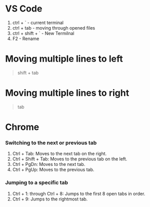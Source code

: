 # VS Code
1. ctrl + ` - current terminal
2. ctrl +  tab - moving through opened files
3. ctrl + shift + ` - New Termilnal
4. F2 - Rename

# Moving multiple lines to left 
> shift + tab
# Moving multiple lines to right 
> tab

# Chrome
### Switching to the next or previous tab 
1. Ctrl + Tab: Moves to the next tab on the right.
2. Ctrl + Shift + Tab: Moves to the previous tab on the left.
3. Ctrl + PgDn: Moves to the next tab.
4. Ctrl + PgUp: Moves to the previous tab.
### Jumping to a specific tab 
1. Ctrl + 1: through Ctrl + 8: Jumps to the first 8 open tabs in order.
2. Ctrl + 9: Jumps to the rightmost tab.